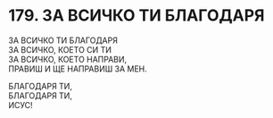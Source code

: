 # 179. ЗА ВСИЧКО ТИ БЛАГОДАРЯ

ЗА ВСИЧКО ТИ БЛАГОДАРЯ  
ЗА ВСИЧКО, КОЕТО СИ ТИ  
ЗА ВСИЧКО, КОЕТО НАПРАВИ,  
ПРАВИШ И ЩЕ НАПРАВИШ ЗА МЕН.  

БЛАГОДАРЯ ТИ,  
БЛАГОДАРЯ ТИ,  
ИСУС!
